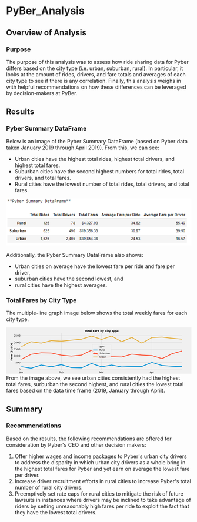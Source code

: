 # PyBer_Analysis

## Overview of Analysis
### Purpose

The purpose of this analysis was to assess how ride sharing data for Pyber differs based on the city type (i.e. urban, suburban, rural). In particular, it looks at the amount of rides, drivers, and fare totals and averages of each city type to see if there is any correlation. Finally, this analysis weighs in with helpful recommendations on how these differences can be leveraged by decision-makers at PyBer.

## Results
### Pyber Summary DataFrame

Below is an image of the Pyber Summary DataFrame (based on Pyber data taken January 2019 through April 2019). From this, we can see:
- Urban cities have the highest total rides, highest total drivers, and highest total fares.
- Suburban cities have the second highest numbers for total rides, total drivers, and total fares.
- Rural cities have the lowest number of total rides, total drivers, and total fares.

![Pyber_Summary_DataFrame](analysis/Pyber_Summary_DataFrame.png)

Additionally, the Pyber Summary DataFrame also shows:
- Urban cities on average have the lowest fare per ride and fare per driver,
- suburban cities have the second lowest, and
- rural cities have the highest averages.

### Total Fares by City Type

The multiple-line graph image below shows the total weekly fares for each city type.

![Pyber_fare_summary](analysis/Pyber_fare_summary.png)
From the image above, we see urban cities consistently had the highest total fares, surburban the second highest, and rural cities the lowest total fares based on the data time frame (2019, January through April).

## Summary
### Recommendations

Based on the results, the following recommendations are offered for consideration by Pyber's CEO and other decision makers:
1) Offer higher wages and income packages to Pyber's urban city drivers to address the disparity in which urban city drivers as a whole bring in the highest total fares for Pyber and yet earn on average the lowest fare per driver.
2) Increase driver recruitment efforts in rural cities to increase Pyber's total number of rural city drivers.
3) Preemptively set rate caps for rural cities to mitigate the risk of future lawsuits in instances where drivers may be inclined to take advantage of riders by setting unreasonably high fares per ride to exploit the fact that they have the lowest total drivers.
